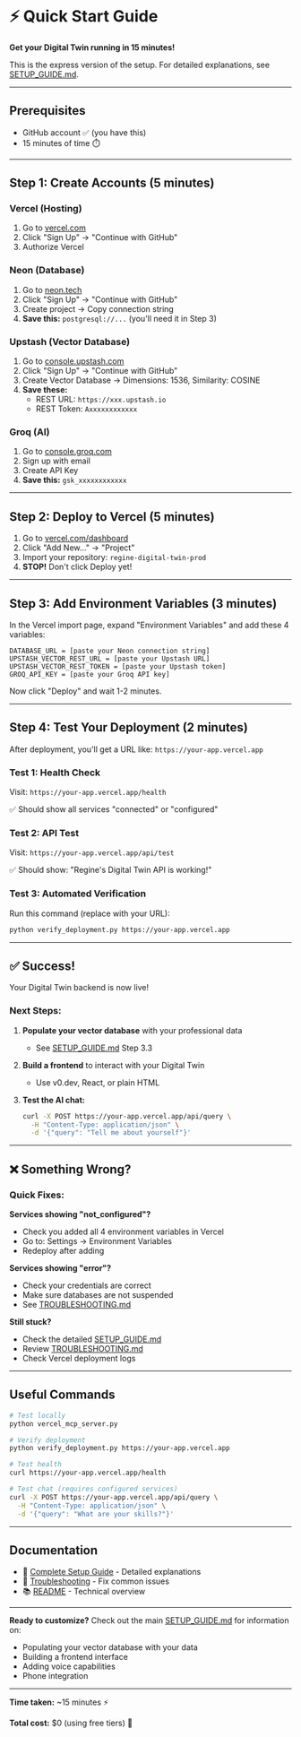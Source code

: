# ⚡ Quick Start Guide

**Get your Digital Twin running in 15 minutes!**

This is the express version of the setup. For detailed explanations, see [SETUP_GUIDE.md](./SETUP_GUIDE.md).

---

## Prerequisites

- GitHub account ✅ (you have this)
- 15 minutes of time ⏱️

---

## Step 1: Create Accounts (5 minutes)

### Vercel (Hosting)
1. Go to [vercel.com](https://vercel.com)
2. Click "Sign Up" → "Continue with GitHub"
3. Authorize Vercel

### Neon (Database)
1. Go to [neon.tech](https://neon.tech)
2. Click "Sign Up" → "Continue with GitHub"
3. Create project → Copy connection string
4. **Save this:** `postgresql://...` (you'll need it in Step 3)

### Upstash (Vector Database)
1. Go to [console.upstash.com](https://console.upstash.com)
2. Click "Sign Up" → "Continue with GitHub"
3. Create Vector Database → Dimensions: 1536, Similarity: COSINE
4. **Save these:**
   - REST URL: `https://xxx.upstash.io`
   - REST Token: `Axxxxxxxxxxxx`

### Groq (AI)
1. Go to [console.groq.com](https://console.groq.com)
2. Sign up with email
3. Create API Key
4. **Save this:** `gsk_xxxxxxxxxxxx`

---

## Step 2: Deploy to Vercel (5 minutes)

1. Go to [vercel.com/dashboard](https://vercel.com/dashboard)
2. Click "Add New..." → "Project"
3. Import your repository: `regine-digital-twin-prod`
4. **STOP!** Don't click Deploy yet!

---

## Step 3: Add Environment Variables (3 minutes)

In the Vercel import page, expand "Environment Variables" and add these 4 variables:

```
DATABASE_URL = [paste your Neon connection string]
UPSTASH_VECTOR_REST_URL = [paste your Upstash URL]
UPSTASH_VECTOR_REST_TOKEN = [paste your Upstash token]
GROQ_API_KEY = [paste your Groq API key]
```

Now click "Deploy" and wait 1-2 minutes.

---

## Step 4: Test Your Deployment (2 minutes)

After deployment, you'll get a URL like: `https://your-app.vercel.app`

### Test 1: Health Check
Visit: `https://your-app.vercel.app/health`

✅ Should show all services "connected" or "configured"

### Test 2: API Test
Visit: `https://your-app.vercel.app/api/test`

✅ Should show: "Regine's Digital Twin API is working!"

### Test 3: Automated Verification
Run this command (replace with your URL):
```bash
python verify_deployment.py https://your-app.vercel.app
```

---

## ✅ Success!

Your Digital Twin backend is now live! 

### Next Steps:

1. **Populate your vector database** with your professional data
   - See [SETUP_GUIDE.md](./SETUP_GUIDE.md) Step 3.3

2. **Build a frontend** to interact with your Digital Twin
   - Use v0.dev, React, or plain HTML

3. **Test the AI chat:**
   ```bash
   curl -X POST https://your-app.vercel.app/api/query \
     -H "Content-Type: application/json" \
     -d '{"query": "Tell me about yourself"}'
   ```

---

## ❌ Something Wrong?

### Quick Fixes:

**Services showing "not_configured"?**
- Check you added all 4 environment variables in Vercel
- Go to: Settings → Environment Variables
- Redeploy after adding

**Services showing "error"?**
- Check your credentials are correct
- Make sure databases are not suspended
- See [TROUBLESHOOTING.md](./TROUBLESHOOTING.md)

**Still stuck?**
- Check the detailed [SETUP_GUIDE.md](./SETUP_GUIDE.md)
- Review [TROUBLESHOOTING.md](./TROUBLESHOOTING.md)
- Check Vercel deployment logs

---

## Useful Commands

```bash
# Test locally
python vercel_mcp_server.py

# Verify deployment
python verify_deployment.py https://your-app.vercel.app

# Test health
curl https://your-app.vercel.app/health

# Test chat (requires configured services)
curl -X POST https://your-app.vercel.app/api/query \
  -H "Content-Type: application/json" \
  -d '{"query": "What are your skills?"}'
```

---

## Documentation

- 📖 [Complete Setup Guide](./SETUP_GUIDE.md) - Detailed explanations
- 🔧 [Troubleshooting](./TROUBLESHOOTING.md) - Fix common issues
- 📚 [README](./README.md) - Technical overview

---

**Ready to customize?** Check out the main [SETUP_GUIDE.md](./SETUP_GUIDE.md) for information on:
- Populating your vector database with your data
- Building a frontend interface
- Adding voice capabilities
- Phone integration

---

**Time taken:** ~15 minutes ⚡

**Total cost:** $0 (using free tiers) 🎉
